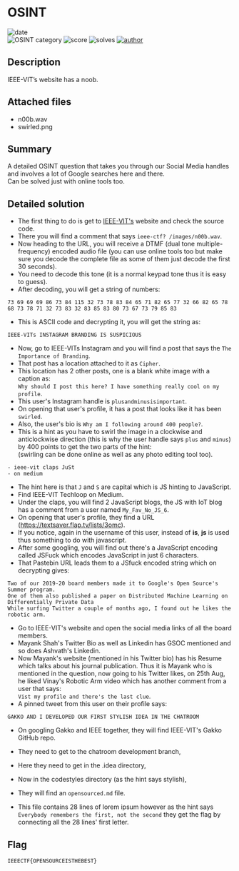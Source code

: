 # OSINT

![date](https://img.shields.io/badge/date-08.11.2020-brightgreen.svg)  
![OSINT category](https://img.shields.io/badge/category-osint-lightgrey.svg)
![score](https://img.shields.io/badge/score-100-blue.svg)
![solves](https://img.shields.io/badge/solves-0000-brightgreen.svg)
[![author](https://img.shields.io/badge/author-ShubhamPalriwala-blue)](https://github.com/ShubhamPalriwala)

## Description
IEEE-VIT’s website has a noob.

## Attached files
- n00b.wav
- swirled.png

## Summary
A detailed OSINT question that takes you through our Social Media handles and involves a lot of Google searches here and there.<br>
Can be solved just with online tools too.


## Detailed solution

- The first thing to do is get to [IEEE-VIT's](www.ieeevit.org) website and check the source code.
- There you will find a comment that says     `ieee-ctf? /images/n00b.wav`.
- Now heading to the URL, you will receive a DTMF (dual tone multiple-frequency) encoded audio file (you can use online tools too but make sure you decode the complete file as some of them just decode the first 30 seconds).<br>
- You need to decode this tone (it is a normal keypad tone thus it is easy to guess).<br>
- After decoding, you will get a string of numbers: 
```
73 69 69 69 86 73 84 115 32 73 78 83 84 65 71 82 65 77 32 66 82 65 78 68 73 78 71 32 73 83 32 83 85 83 80 73 67 73 79 85 83
```
- This is ASCII code and decrypting it,
you will get the string as: 
```
IEEE-VITs INSTAGRAM BRANDING IS SUSPICIOUS
```

- Now, go to IEEE-VITs Instagram and you will find a post that says the `The Importance of Branding`. <Br>
- That post has a location attached to it as `Cipher`.<br>
- This location has 2 other posts, one is a blank white image with a caption as: <br>
`Why should I post this here? I have something really cool on my profile`.<br>
- This user's Instagram handle is `plusandminusisimportant`.<br>
- On opening that user's profile, it has a post that looks like it has been `swirled`. <br>
- Also, the user's bio is `Why am I following around 400 people?`.<br>
- This is a hint as you have to swirl the image in a clockwise and anticlockwise direction (this is why the user handle says `plus` and `minus`) by 400 points to get the two parts of the hint:<br>
(swirling can be done online as well as any photo editing tool too).
```
- ieee-vit claps JuSt
- on medium
```
- The hint here is that `J` and `S` are capital which is JS hinting to JavaScript.<br>
- Find IEEE-VIT Techloop on Medium.<br>
- Under the claps, you will find 2 JavaScript blogs, the JS with IoT blog has a comment from a user named `My_Fav_No_JS_6`.
- On opening that user's profile, they find a URL (https://textsaver.flap.tv/lists/3omc).
- If you notice, again in the username of this user, instead of <b>is</b>, <b>js</b> is used thus something to do with javascript.
- After some googling, you will find out there's a JavaScript encoding called JSFuck which encodes JavaScript in just 6 characters.
- That Pastebin URL leads them to a JSfuck encoded string which on decrypting gives: 
```
Two of our 2019-20 board members made it to Google's Open Source's Summer program.
One of them also published a paper on Distributed Machine Learning on Differentially Private Data
While surfing Twitter a couple of months ago, I found out he likes the robotic arm.
```
- Go to IEEE-VIT's website and open the social media links of all the board members.
- Mayank Shah's Twitter Bio as well as Linkedin has GSOC mentioned and so does Ashvath's Linkedin.
- Now Mayank's website (mentioned in his Twitter bio) has his Resume which talks about his journal publication.
Thus it is Mayank who is mentioned in the question, now going to his Twitter likes, on 25th Aug, he liked Vinay's Robotic Arm video which has another comment from a user that says:<br>
`Vist my profile and there's the last clue`.<br>
- A pinned tweet from this user on their profile says:
```
GAKKO AND I DEVELOPED OUR FIRST STYLISH IDEA IN THE CHATROOM
```

- On googling Gakko and IEEE together, they will find IEEE-VIT's Gakko GitHub repo.
- They need to get to the chatroom development branch,
- Here they need to get in the .idea directory,
- Now in the codestyles directory (as the hint says stylish),
- They will find an `opensourced.md` file.

- This file contains 28 lines of lorem ipsum however as the hint says `Everybody remembers the first, not the second`
they get the flag by connecting all the 28 lines' first letter.


## Flag
```
IEEECTF{OPENSOURCEISTHEBEST}
```
